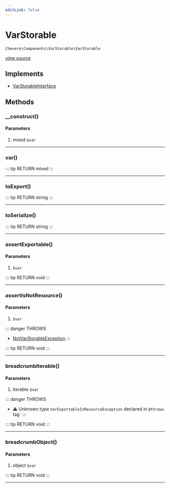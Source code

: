 ```yaml
---
editLink: false
---
```


# VarStorable

`Chevere\Components\VarStorable\VarStorable`

[view source](https://github.com/chevere/chevere/blob/master/src/Chevere/Components/VarStorable/VarStorable.php)

## Implements

- [VarStorableInterface](../../Interfaces/VarStorable/VarStorableInterface.md)

## Methods

### __construct()

#### Parameters

1. mixed `$var`

---

### var()

::: tip RETURN
mixed
:::

---

### toExport()

::: tip RETURN
string
:::

---

### toSerialize()

::: tip RETURN
string
:::

---

### assertExportable()

#### Parameters

1.  `$var`

::: tip RETURN
void
:::

---

### assertIsNotResource()

#### Parameters

1.  `$var`

::: danger THROWS
- [NotVarStorableException](../../Exceptions/VarStorable/NotVarStorableException.md) 
:::

::: tip RETURN
void
:::

---

### breadcrumbIterable()

#### Parameters

1. iterable `$var`

::: danger THROWS
- ⚠ Unknown type `VarExportableIsResourceException` declared in `@throws` tag`
:::

::: tip RETURN
void
:::

---

### breadcrumbObject()

#### Parameters

1. object `$var`

::: tip RETURN
void
:::

---
